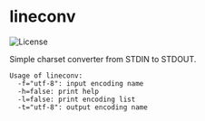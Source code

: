 # lineconv

![License](https://img.shields.io/badge/license-MIT-blue.svg)

Simple charset converter from STDIN to STDOUT.

    Usage of lineconv:
      -f="utf-8": input encoding name
      -h=false: print help
      -l=false: print encoding list
      -t="utf-8": output encoding name

